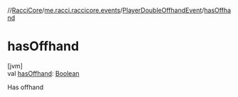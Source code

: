 //[RacciCore](../../../index.md)/[me.racci.raccicore.events](../index.md)/[PlayerDoubleOffhandEvent](index.md)/[hasOffhand](has-offhand.md)

# hasOffhand

[jvm]\
val [hasOffhand](has-offhand.md): [Boolean](https://kotlinlang.org/api/latest/jvm/stdlib/kotlin/-boolean/index.html)

Has offhand

